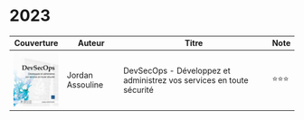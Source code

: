 # 2023



|                  Couverture                 | Auteur           | Titre                                                                | Note               |
| :-----------------------------------------: | ---------------- | -------------------------------------------------------------------- | ------------------ |
| ![](<../../.gitbook/assets/image (12).png>) | Jordan Assouline | DevSecOps - Développez et administrez vos services en toute sécurité | :star::star::star: |
